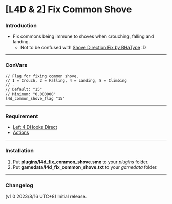 # [L4D & 2] Fix Common Shove

### Introduction
- Fix commons being immune to shoves when crouching, falling and landing.
	- Not to be confused with [Shove Direction Fix by BHaType](https://forums.alliedmods.net/showthread.php?p=2675039) :D

<hr>

### ConVars
```
// Flag for fixing common shove.
// 1 = Crouch, 2 = Falling, 4 = Landing, 8 = Climbing
// -
// Default: "15"
// Minimum: "0.000000"
l4d_common_shove_flag "15"
```

<hr>

### Requirement
- [Left 4 DHooks Direct](https://forums.alliedmods.net/showthread.php?t=321696)
- [Actions](https://forums.alliedmods.net/showthread.php?p=2771520)

<hr>

### Installation
1. Put **plugins/l4d_fix_common_shove.smx** to your _plugins_ folder.
2. Put **gamedata/l4d_fix_common_shove.txt** to your _gamedata_ folder.

<hr>

### Changelog
(v1.0 2023/8/16 UTC+8) Initial release.
